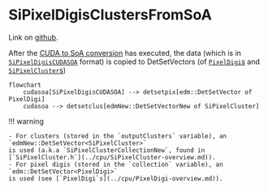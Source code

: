 # SiPixelDigisClustersFromSoA

Link on [github](https://github.com/cms-sw/cmssw/blob/CMSSW_12_4_6/RecoLocalTracker/SiPixelClusterizer/plugins/SiPixelDigisClustersFromSoA.cc).

After the [CUDA to SoA conversion](SiPixelDigisSoAFromCUDA-overview.md) has executed,
the data (which is in [`SiPixelDigisCUDASOA`](SiPixelDigisCUDASOAView.md) format)
is copied to DetSetVectors (of [`PixelDigi`s](../cpu/PixelDigi-overview.md)
and [`SiPixelCluster`s](../cpu/SiPixelCluster-overview.md))

```mermaid
flowchart
	cudasoa[SiPixelDigisCUDASOA] --> detsetpix[edm::DetSetVector of PixelDigi]
	cudasoa --> detsetclus[edmNew::DetSetVectorNew of SiPixelCluster]	

```

!!! warning
	
	- For clusters (stored in the `outputClusters` variable), an  `edmNew::DetSetVector<SiPixelCluster>`
	is used (a.k.a `SiPixelClusterCollectionNew`, found in
	[`SiPixelCluster.h`](../cpu/SiPixelCluster-overview.md)).
	- For pixel digis (stored in the `collection` variable), an `edm::DetSetVector<PixelDigi>` 
	is used (see [`PixelDigi`s](../cpu/PixelDigi-overview.md)). 
